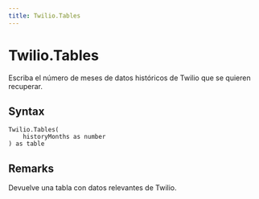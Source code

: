 ```yaml
---
title: Twilio.Tables
---
```


# Twilio.Tables


Escriba el número de meses de datos históricos de Twilio que se quieren recuperar.


## Syntax

```powerquery
Twilio.Tables(
    historyMonths as number
) as table
```


## Remarks

Devuelve una tabla con datos relevantes de Twilio.


